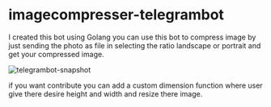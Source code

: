 # imagecompresser-telegrambot

I created this bot using Golang you can use this bot to compress image by just sending the photo as file in selecting the ratio landscape or portrait and get your compressed image.


![telegrambot-snapshot](https://user-images.githubusercontent.com/91962940/184597618-a5b295cd-c536-475b-b128-f3bdff01e972.jpg)


if you want contribute you can add a custom dimension function where user give there desire height and width and resize there image.
